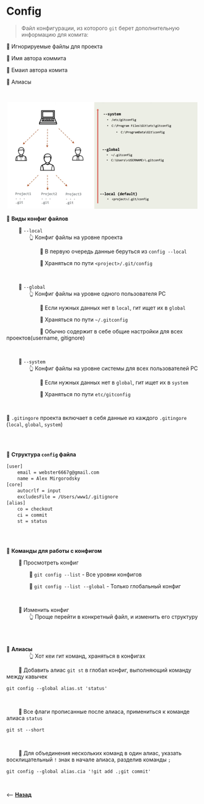 # Config
> Файл конфигурации, из которого `git` берет дополнительную информацию для комита:

🎯 Игнорируемые файлы для проекта

🎯 Имя автора коммита

🎯 Емаил автора комита

🎯 Алиасы

<br>

<p align="center" style="text-align:center">
      <img src="./img/illustration.png" alt="illustration" width="500"/>
</p>

💠 **Виды конфиг файлов**  

&emsp;&emsp; 🔹 `--local`  
&emsp;&emsp;&emsp;&emsp; 👆 Конфиг файлы на уровне проекта

&emsp;&emsp;&emsp;&emsp;&emsp;&emsp; 🎯 В первую очередь данные беруться из `config --local`

&emsp;&emsp;&emsp;&emsp;&emsp;&emsp; 🎯 Храняться по пути `<project>/.git/config`

<br>

&emsp;&emsp; 🔹 `--global`  
&emsp;&emsp;&emsp;&emsp; 👆 Конфиг файлы на уровне одного пользователя PC

&emsp;&emsp;&emsp;&emsp;&emsp;&emsp; 🎯 Если нужных данных нет в `local`, гит ищет их в `global`

&emsp;&emsp;&emsp;&emsp;&emsp;&emsp; 🎯 Храняться по пути `~/.gitconfig`

&emsp;&emsp;&emsp;&emsp;&emsp;&emsp; 🎯 Обычно содержит в себе общие настройки для всех проектов(username, gitignore)

<br>

&emsp;&emsp; 🔹 `--system`  
&emsp;&emsp;&emsp;&emsp; 👆 Конфиг файлы на уровне системы для всех пользователей PC

&emsp;&emsp;&emsp;&emsp;&emsp;&emsp; 🎯 Если нужных данных нет в `global`, гит ищет их в `system`

&emsp;&emsp;&emsp;&emsp;&emsp;&emsp; 🎯 Храняться по пути `etc/gitconfig`

<br>

🛑 `.gitingore` проекта включает в себя данные из каждого `.gitingore` (`local`, `global`, `system`)

<br>
<br>

💠 **Структура `config` файла**  
```
[user]
	email = webster6667g@gmail.com
	name = Alex Mirgorodsky
[core]
	autocrlf = input
	excludesFile = /Users/www1/.gitignore
[alias]
    co = checkout
    ci = commit
    st = status
```

<br>
<br>

💠 **Команды для работы с конфигом**  

&emsp;&emsp; 🔹 Просмотреть конфиг

&emsp;&emsp;&emsp;&emsp; 🎯 `git config --list` - Все уровни конфигов

&emsp;&emsp;&emsp;&emsp; 🎯 `git config --list --global` - Только глобальный конфиг

<br>

&emsp;&emsp; 🔹 Изменить конфиг  
&emsp;&emsp;&emsp;&emsp; 👆 Проще перейти в конкретный файл, и изменить его структуру

<br>
<br>

💠 **Алиасы**   
&emsp;&emsp;&emsp;&emsp; 👆 Хот кеи гит команд, храняться в конфигах 

&emsp;&emsp; 🎯  Добавить алиас `git st` в глобал конфиг, выполняющий команду между кавычек 
```
git config --global alias.st 'status'
```

<br>

&emsp;&emsp; 🎯 Все флаги прописанные после алиаса, примениться к команде алиаса `status`
```
git st --short
```

<br>

&emsp;&emsp; 🎯 Для объединения нескольких команд в один алиас, указать восклицательный `!` знак в начале алиаса, разделив команды `;`
```
git config --global alias.cia '!git add .;git commit'
```

<br>

⟵ **<a href="../../readme.md">Назад</a>**